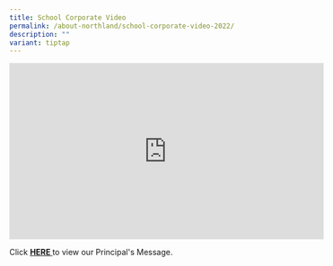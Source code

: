 ```yaml
---
title: School Corporate Video
permalink: /about-northland/school-corporate-video-2022/
description: ""
variant: tiptap
---
```

<div class="iframe-wrapper">
<iframe height="315" width="560" allowfullscreen="true" frameborder="0" src="https://www.youtube.com/embed/a_RDJCo4ezY?si=lwqI995Xyi9SccG-"></iframe>
</div>
<p>Click&nbsp;<strong><a href="/about-northland/from-the-principals-desk/principals-message-video" rel="noopener noreferrer nofollow" target=""><u>HERE</u>&nbsp;</a></strong>to
view our Principal's Message.&nbsp;</p>